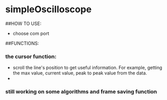 # simpleOscilloscope

##HOW TO USE:
* choose com port
  
##FUNCTIONS:  

### the cursor function:

* scroll the line's position to get useful information. For example, getting the max value, current value, peak to peak value from the data.
* 
### still working on some algorithms and frame saving function

	
